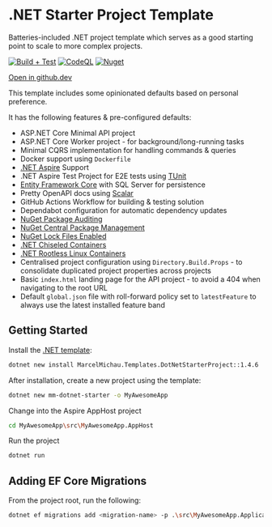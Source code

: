 # .NET Starter Project Template

Batteries-included .NET project template which serves as a good starting point to scale to more complex projects.

[![Build + Test](https://github.com/MarcelMichau/dotnet-starter-project-template/actions/workflows/build-test.yml/badge.svg)](https://github.com/MarcelMichau/dotnet-starter-project-template/actions/workflows/build-test.yml)
[![CodeQL](https://github.com/MarcelMichau/dotnet-starter-project-template/actions/workflows/github-code-scanning/codeql/badge.svg)](https://github.com/MarcelMichau/dotnet-starter-project-template/actions/workflows/github-code-scanning/codeql)
[![Nuget](https://img.shields.io/nuget/v/MarcelMichau.Templates.DotNetStarterProject?label=NuGet)](https://www.nuget.org/packages/MarcelMichau.Templates.DotNetStarterProject)

[Open in github.dev](https://github.dev/MarcelMichau/dotnet-starter-project-template)

This template includes some opinionated defaults based on personal preference.

It has the following features & pre-configured defaults:

- ASP.NET Core Minimal API project
- ASP.NET Core Worker project - for background/long-running tasks
- Minimal CQRS implementation for handling commands & queries
- Docker support using `Dockerfile`
- [.NET Aspire](https://learn.microsoft.com/en-us/dotnet/aspire/get-started/aspire-overview) Support
- .NET Aspire Test Project for E2E tests using [TUnit](https://github.com/thomhurst/TUnit)
- [Entity Framework Core](https://docs.microsoft.com/en-us/ef/core/) with SQL Server for persistence
- Pretty OpenAPI docs using [Scalar](https://github.com/scalar/scalar)
- GitHub Actions Workflow for building & testing solution
- Dependabot configuration for automatic dependency updates
- [NuGet Package Auditing](https://learn.microsoft.com/en-us/nuget/concepts/auditing-packages)
- [NuGet Central Package Management](https://learn.microsoft.com/en-us/nuget/consume-packages/Central-Package-Management)
- [NuGet Lock Files Enabled](https://learn.microsoft.com/en-us/nuget/consume-packages/package-references-in-project-files#enabling-the-lock-file)
- [.NET Chiseled Containers](https://devblogs.microsoft.com/dotnet/announcing-dotnet-chiseled-containers/)
- [.NET Rootless Linux Containers](https://devblogs.microsoft.com/dotnet/securing-containers-with-rootless/)
- Centralised project configuration using `Directory.Build.Props` - to consolidate duplicated project properties across projects
- Basic `index.html` landing page for the API project - to avoid a 404 when navigating to the root URL
- Default `global.json` file with roll-forward policy set to `latestFeature` to always use the latest installed feature band

## Getting Started

Install the [.NET template](https://www.nuget.org/packages/MarcelMichau.Templates.DotNetStarterProject):
```bash
dotnet new install MarcelMichau.Templates.DotNetStarterProject::1.4.6
```

After installation, create a new project using the template:
```bash
dotnet new mm-dotnet-starter -o MyAwesomeApp
```

Change into the Aspire AppHost project
```bash
cd MyAwesomeApp\src\MyAwesomeApp.AppHost
```

Run the project
```bash
dotnet run
```

## Adding EF Core Migrations

From the project root, run the following:
```bash
dotnet ef migrations add <migration-name> -p .\src\MyAwesomeApp.Application\ -s .\src\MyAwesomeApp.Api\ -o Infrastructure\Persistence\Migrations
```
